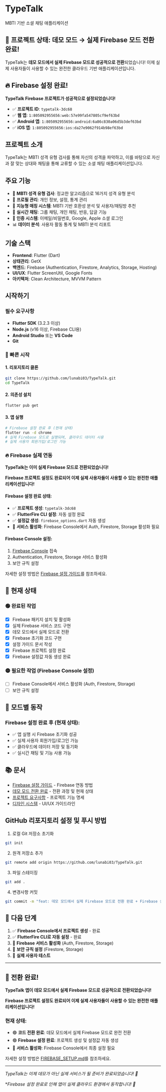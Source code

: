 # TypeTalk

MBTI 기반 소셜 채팅 애플리케이션

## 🎉 프로젝트 상태: 데모 모드 → 실제 Firebase 모드 전환 완료!

TypeTalk는 **데모 모드에서 실제 Firebase 모드로 성공적으로 전환**되었습니다! 이제 실제 사용자들이 사용할 수 있는 완전한 클라우드 기반 애플리케이션입니다.

## 🔥 Firebase 설정 완료!

**TypeTalk Firebase 프로젝트가 성공적으로 설정되었습니다!**

- ✅ **프로젝트 ID**: `typetalk-3dc68`
- ✅ **웹 앱**: `1:805092955656:web:57e99fa547805cf9ef63bd`
- ✅ **Android 앱**: `1:805092955656:android:6a86c830a06d5b3def63bd`
- ✅ **iOS 앱**: `1:805092955656:ios:da27e9062f914b98ef63bd`

## 프로젝트 소개

TypeTalk는 MBTI 성격 유형 검사를 통해 자신의 성격을 파악하고, 이를 바탕으로 자신과 잘 맞는 상대와 채팅을 통해 교류할 수 있는 소셜 채팅 애플리케이션입니다.

## 주요 기능

- 🧠 **MBTI 성격 유형 검사**: 정교한 알고리즘으로 16가지 성격 유형 분석
- 👤 **프로필 관리**: 개인 정보, 설정, 통계 관리
- 🎯 **지능형 매칭 시스템**: MBTI 기반 호환성 분석 및 사용자/채팅방 추천
- 💬 **실시간 채팅**: 그룹 채팅, 개인 채팅, 반응, 답글 기능
- 🔐 **인증 시스템**: 이메일/비밀번호, Google, Apple 소셜 로그인
- 📊 **데이터 분석**: 사용자 활동 통계 및 MBTI 분석 리포트

## 기술 스택

- **Frontend**: Flutter (Dart)
- **상태관리**: GetX
- **백엔드**: Firebase (Authentication, Firestore, Analytics, Storage, Hosting)
- **UI/UX**: Flutter ScreenUtil, Google Fonts
- **아키텍처**: Clean Architecture, MVVM Pattern

## 시작하기

### 필수 요구사항

- **Flutter SDK** (3.2.3 이상)
- **Node.js** (v16 이상, Firebase CLI용)
- **Android Studio** 또는 **VS Code**
- **Git**

### 🚀 빠른 시작

#### 1. 리포지토리 클론
```bash
git clone https://github.com/lunabi03/TypeTalk.git
cd TypeTalk
```

#### 2. 의존성 설치
```bash
flutter pub get
```

#### 3. 앱 실행
```bash
# Firebase 설정 완료 후 (현재 상태)
flutter run -d chrome
# 실제 Firebase 모드로 실행되며, 클라우드 데이터 사용
# 실제 사용자 회원가입/로그인 가능
```

### 🔥 Firebase 실제 연동

**TypeTalk는 이미 실제 Firebase 모드로 전환되었습니다!** 

**Firebase 프로젝트 설정도 완료되어 이제 실제 사용자들이 사용할 수 있는 완전한 애플리케이션입니다!**

#### Firebase 설정 완료 상태:
- ✅ **프로젝트 생성**: `typetalk-3dc68`
- ✅ **FlutterFire CLI 설정**: 자동 설정 완료
- ✅ **설정값 생성**: `firebase_options.dart` 자동 생성
- 🔄 **서비스 활성화**: Firebase Console에서 Auth, Firestore, Storage 활성화 필요

#### Firebase Console 설정:
1. [Firebase Console](https://console.firebase.google.com/project/typetalk-3dc68) 접속
2. Authentication, Firestore, Storage 서비스 활성화
3. 보안 규칙 설정

자세한 설정 방법은 [Firebase 설정 가이드](./FIREBASE_SETUP.md)를 참조하세요.

## 📱 현재 상태

### 🟢 완료된 작업
- [x] Firebase 패키지 설치 및 활성화
- [x] 실제 Firebase 서비스 코드 구현
- [x] 데모 모드에서 실제 모드로 전환
- [x] Firebase 초기화 코드 구현
- [x] 설정 가이드 문서 작성
- [x] Firebase 프로젝트 설정 완료
- [x] Firebase 설정값 자동 생성 완료

### 🟡 필요한 작업 (Firebase Console 설정)
- [ ] Firebase Console에서 서비스 활성화 (Auth, Firestore, Storage)
- [ ] 보안 규칙 설정

## 🔄 모드별 동작

### **Firebase 설정 완료 후 (현재 상태):**
- ✅ 앱 실행 시 Firebase 초기화 성공
- ✅ 실제 사용자 회원가입/로그인 가능
- ✅ 클라우드에 데이터 저장 및 동기화
- ✅ 실시간 채팅 및 기능 사용 가능

## 📚 문서

- [Firebase 설정 가이드](./FIREBASE_SETUP.md) - Firebase 연동 방법
- [데모 모드 전환 완료](./DEMO_MODE.md) - 전환 과정 및 현재 상태
- [프로젝트 요구사항](./PRD.md) - 프로젝트 기능 명세
- [디자인 시스템](./design-system.md) - UI/UX 가이드라인

## GitHub 리포지토리 설정 및 푸시 방법

1. 로컬 Git 저장소 초기화
```bash
git init
```

2. 원격 저장소 추가
```bash
git remote add origin https://github.com/lunabi03/TypeTalk.git
```

3. 파일 스테이징
```bash
git add .
```

4. 변경사항 커밋
```bash
git commit -m "feat: 데모 모드에서 실제 Firebase 모드로 전환 완료 + Firebase 설정 완료"
```

## 🎯 다음 단계

1. ✅ **Firebase Console에서 프로젝트 생성** - 완료
2. ✅ **FlutterFire CLI로 자동 설정** - 완료
3. 🔄 **Firebase 서비스 활성화** (Auth, Firestore, Storage)
4. 🔄 **보안 규칙 설정** (Firestore, Storage)
5. 🔄 **실제 사용자 테스트**

---

## 🚀 전환 완료!

**TypeTalk 앱이 데모 모드에서 실제 Firebase 모드로 성공적으로 전환되었습니다!**

**Firebase 프로젝트 설정도 완료되어 이제 실제 사용자들이 사용할 수 있는 완전한 애플리케이션입니다!**

### **현재 상태:**
- 🟢 **코드 전환 완료**: 데모 모드에서 실제 Firebase 모드로 완전 전환
- 🟢 **Firebase 설정 완료**: 프로젝트 생성 및 설정값 자동 생성
- 🔄 **서비스 활성화**: Firebase Console에서 최종 설정 필요

자세한 설정 방법은 [FIREBASE_SETUP.md](./FIREBASE_SETUP.md)를 참조하세요.

---

*TypeTalk는 이제 데모가 아닌 실제 서비스가 될 준비가 완료되었습니다! 🎉*

**Firebase 설정 완료로 인해 앱이 실제 클라우드 환경에서 동작합니다! 🚀*
